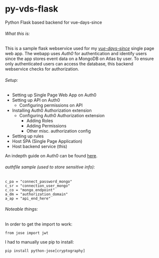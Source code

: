 # py-vds-flask
Python Flask based backend for vue-days-since

###### What this is:
This is a sample flask webservice used for my [*vue-days-since*](https://github.com/1andyn/vue-days-since) single page web app.
The webapp uses *Auth0* for authentication and identify users since the app stores event data on a MongoDB on Atlas by user.
To ensure only authenticated users can access the database, this backend webservice checks for authorization.

###### Setup:
 * Setting up Single Page Web App on Auth0
 * Setting up API on Auth0
    * Configuring permissions on API
 * Installing Auth0 Authorization extension
    * Configuring Auth0 Authorization extension
        * Adding Roles
        * Adding Permissions
        * Other misc. authorization config
 * Setting up rules
 * Host SPA (Single Page Application)
 * Host backend service (this)
 
 An indepth guide on Auth0 can be found [here](https://auth0.com/docs/architecture-scenarios/spa-api).

###### authfile sample (used to store sensitive info):
```
c_pa = "connect_password_mongo"
c_sr = "connection_user_mongo"
c_co = "mongo_endpoint"
a_dm = "authorization_domain"
a_ap = "api_end_here"
```
  
###### Noteable things:
In order to get the import to work: 
```
from jose import jwt
```

I had to manually use pip to install:
```
pip install python-jose[cryptography]
```
